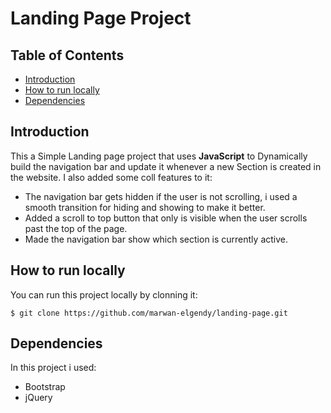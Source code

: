 # Landing Page Project

## Table of Contents

* [Introduction](#Introduction)
* [How to run locally](#How-to-run-locally)
* [Dependencies](#Dependencies)

## Introduction

This a Simple Landing page project that uses **JavaScript** to Dynamically build the navigation bar and update it whenever a new Section is created in the website.
I also added some coll features to it:

* The navigation bar gets hidden if the user is not scrolling, i used a smooth transition for hiding and showing to make it better.
* Added a scroll to top button that only is visible when the user scrolls past the top of the page.
* Made the navigation bar show which section is currently active.

## How to run locally

You can run this project locally by clonning it:
```
$ git clone https://github.com/marwan-elgendy/landing-page.git
```

## Dependencies 

In this project i used:

* Bootstrap
* jQuery